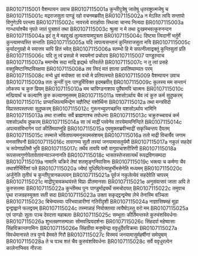 BR0107115001    वैशम्पायन उवाच
BR0107115001a	कुन्तीपुत्रेषु जातेषु धृतराष्ट्रात्मजेषु च
BR0107115001c	मद्रराजसुता पाण्डुं रहो वचनमब्रवीत्
BR0107115002a	न मेऽस्ति त्वयि सन्तापो विगुणेऽपि परन्तप
BR0107115002c	नावरत्वे वरार्हायाः स्थित्वा चानघ नित्यदा
BR0107115003a	गान्धार्याश्चैव नृपते जातं पुत्रशतं तथा
BR0107115003c	श्रुत्वा न मे तथा दुःखमभवत्कुरुनन्दन
BR0107115004a	इदं तु मे महद्दुःखं तुल्यतायामपुत्रता
BR0107115004c	दिष्ट्या त्विदानीं भर्तुर्मे कुन्त्यामप्यस्ति सन्ततिः
BR0107115005a	यदि त्वपत्यसन्तानं कुन्तिराजसुता मयि
BR0107115005c	कुर्यादनुग्रहो मे स्यात्तव चापि हितं भवेत्
BR0107115006a	स्तम्भो हि मे सपत्नीत्वाद्वक्तुं कुन्तिसुतां प्रति
BR0107115006c	यदि तु त्वं प्रसन्नो मे स्वयमेनां प्रचोदय
BR0107115007    पाण्डुरुवाच
BR0107115007a	ममाप्येष सदा माद्रि हृद्यर्थः परिवर्तते
BR0107115007c	न तु त्वां प्रसहे वक्तुमिष्टानिष्टविवक्षया
BR0107115008a	तव त्विदं मतं ज्ञात्वा प्रयतिष्याम्यतः परम्
BR0107115008c	मन्ये ध्रुवं मयोक्ता सा वचो मे प्रतिपत्स्यते
BR0107115009    वैशम्पायन उवाच
BR0107115009a	ततः कुन्तीं पुनः पाण्डुर्विविक्त इदमब्रवीत्
BR0107115009c	कुलस्य मम सन्तानं लोकस्य च कुरु प्रियम्
BR0107115010a	मम चापिण्डनाशाय पूर्वेषामपि चात्मनः
BR0107115010c	मत्प्रियार्थं च कल्याणि कुरु कल्याणमुत्तमम्
BR0107115011a	यशसोऽर्थाय चैव त्वं कुरु कर्म सुदुष्करम्
BR0107115011c	प्राप्याधिपत्यमिन्द्रेण यज्ञैरिष्टं यशोर्थिना
BR0107115012a	तथा मन्त्रविदो विप्रास्तपस्तप्त्वा सुदुष्करम्
BR0107115012c	गुरूनभ्युपगच्छन्ति यशसोऽर्थाय भामिनि
BR0107115013a	तथा राजर्षयः सर्वे ब्राह्मणाश्च तपोधनाः
BR0107115013c	चक्रुरुच्चावचं कर्म यशसोऽर्थाय दुष्करम्
BR0107115014a	सा त्वं माद्रीं प्लवेनेव तारयेमामनिन्दिते
BR0107115014c	अपत्यसंविभागेन परां कीर्तिमवाप्नुहि
BR0107115015a	एवमुक्ताब्रवीन्माद्रीं सकृच्चिन्तय दैवतम्
BR0107115015c	तस्मात्ते भवितापत्यमनुरूपमसंशयम्
BR0107115016a	ततो माद्री विचार्यैव जगाम मनसाश्विनौ
BR0107115016c	तावागम्य सुतौ तस्यां जनयामासतुर्यमौ
BR0107115017a	नकुलं सहदेवं च रूपेणाप्रतिमौ भुवि
BR0107115017c	तथैव तावपि यमौ वागुवाचाशरीरिणी
BR0107115018a	रूपसत्त्वगुणोपेतावेतावन्याञ्जनानति
BR0107115018c	भासतस्तेजसात्यर्थं रूपद्रविणसम्पदा
BR0107115019a	नामानि चक्रिरे तेषां शतशृङ्गनिवासिनः
BR0107115019c	भक्त्या च कर्मणा चैव तथाशीर्भिर्विशां पते
BR0107115020a	ज्येष्ठं युधिष्ठिरेत्याहुर्भीमसेनेति मध्यमम्
BR0107115020c	अर्जुनेति तृतीयं च कुन्तीपुत्रानकल्पयन्
BR0107115021a	पूर्वजं नकुलेत्येवं सहदेवेति चापरम्
BR0107115021c	माद्रीपुत्रावकथयंस्ते विप्राः प्रीतमानसाः
BR0107115021e	अनुसंवत्सरं जाता अपि ते कुरुसत्तमाः
BR0107115022a	कुन्तीमथ पुनः पाण्डुर्माद्र्यर्थे समचोदयत्
BR0107115022c	तमुवाच पृथा राजन्रहस्युक्ता सती सदा
BR0107115023a	उक्ता सकृद्द्वन्द्वमेषा लेभे तेनास्मि वञ्चिता
BR0107115023c	बिभेम्यस्याः परिभवान्नारीणां गतिरीदृशी
BR0107115024a	नाज्ञासिषमहं मूढा द्वन्द्वाह्वाने फलद्वयम्
BR0107115024c	तस्मान्नाहं नियोक्तव्या त्वयैषोऽस्तु वरो मम
BR0107115025a	एवं पाण्डोः सुताः पञ्च देवदत्ता महाबलाः
BR0107115025c	सम्भूताः कीर्तिमन्तस्ते कुरुवंशविवर्धनाः
BR0107115026a	शुभलक्षणसम्पन्नाः सोमवत्प्रियदर्शनाः
BR0107115026c	सिंहदर्पा महेष्वासाः सिंहविक्रान्तगामिनः
BR0107115026e	सिंहग्रीवा मनुष्येन्द्रा ववृधुर्देवविक्रमाः
BR0107115027a	विवर्धमानास्ते तत्र पुण्ये हैमवते गिरौ
BR0107115027c	विस्मयं जनयामासुर्महर्षीणां समेयुषाम्
BR0107115028a	ते च पञ्च शतं चैव कुरुवंशविवर्धनाः
BR0107115028c	सर्वे ववृधुरल्पेन कालेनाप्स्विव नीरजाः
